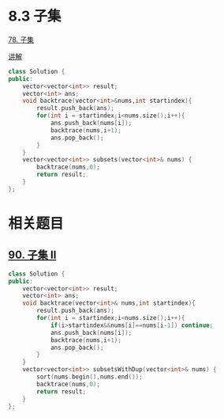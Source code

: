 # 8.3 子集

[78. 子集](https://leetcode.cn/problems/subsets/)

[讲解](https://programmercarl.com/0078.%E5%AD%90%E9%9B%86.html)

```cpp
class Solution {
public:
    vector<vector<int>> result;
    vector<int> ans;
    void backtrace(vector<int>&nums,int startindex){
        result.push_back(ans);
        for(int i = startindex;i<nums.size();i++){
            ans.push_back(nums[i]);
            backtrace(nums,i+1);
            ans.pop_back();
        }
    }
    vector<vector<int>> subsets(vector<int>& nums) {
        backtrace(nums,0);
        return result;
    }
};
```

# 相关题目

## [90. 子集 II](https://leetcode.cn/problems/subsets-ii/)

```cpp
class Solution {
public:
    vector<vector<int>> result;
    vector<int> ans;
    void backtrace(vector<int>& nums,int startindex){
        result.push_back(ans);
        for(int i = startindex;i<nums.size();i++){
            if(i>startindex&&nums[i]==nums[i-1]) continue;
            ans.push_back(nums[i]);
            backtrace(nums,i+1);
            ans.pop_back();
        }
    }
    vector<vector<int>> subsetsWithDup(vector<int>& nums) {
        sort(nums.begin(),nums.end());
        backtrace(nums,0);
        return result;
    }
};
```